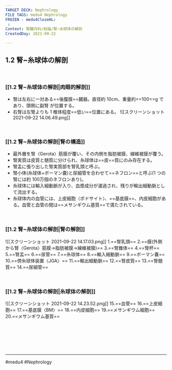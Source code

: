 ```yaml
---
TARGET DECK: Nephrology
FILE TAGS: medu4 Nephrology
FROZEN - medu4ClozeHL:
 : 
Context: 腎臓内科/総論/腎~糸球体の解剖
CreatedDay: 2021-09-22

---
```


## 1.2 腎~糸球体の解剖

<br>

### [[1.2 腎~糸球体の解剖|肉眼的解剖]]
* 腎は左右に一対ある==後腹膜==臓器。直径約 10cm、重量約==100==g であり、頭側に副腎  が位置する。
* 右腎は左腎よりも 1 椎体程度==低い==位置にある。
![[スクリーンショット 2021-09-22 14.06.49.png]]
<!--ID: 1633959574192-->


<br>


### [[1.2 腎~糸球体の解剖|腎の構造]]
* 最外層を腎〈Gerota〉筋膜が覆い、その内側を脂肪被膜、線維被膜が覆う。
* 腎実質は皮質と髄質に分けられ、糸球体は==皮==質にのみ存在する。
* 腎盂に張り出した腎実質部を腎乳頭と呼ぶ。
* 腎小体(糸球体+ボーマン嚢)と尿細管を合わせて==ネフロン==と呼ぶ(1 つの腎には約 100万個のネフロンあり)。
* 糸球体には輸入細動脈が入り、血漿成分が濾過され、残りが輸出細動脈として流出する。 
* 糸球体内の血管には、上皮細胞〈ポドサイト〉、==基底膜==、内皮細胞がある。血管と血管の間は==メサンギウム基質==で満たされている。
<!--ID: 1633959574198-->



<br>


### [[1.2 腎~糸球体の解剖|腎の解剖]]
![[スクリーンショット 2021-09-22 14.17.03.png]]
1.==腎乳頭==  2.==膜(外側から腎〈Gerota〉筋膜→脂肪被膜→線維被膜)==  3.==腎錐体==  4.==腎杯== 5.==腎盂==  6.==尿管==  7.==糸球体==  8.==輸入細動脈==  9.==ボーマン嚢==  10.==傍糸球体装置〈JGA〉== 11.==輸出細動脈==  12.==腎皮質==  13.==腎髄質==  14.==尿細管==
<!--ID: 1633959574204-->


<br>

### [[1.2 腎~糸球体の解剖|糸球体の解剖]]
![[スクリーンショット 2021-09-22 14.23.52.png]]
15.==血管==  16.==上皮細胞== 17.==基底膜〈BM〉==  18.==内皮細胞== 19.==メサンギウム細胞== 20.==メサンギウム基質==
<!--ID: 1633959574211-->


<br>



<br><br><br>

---
#medu4 #Nephrology 
